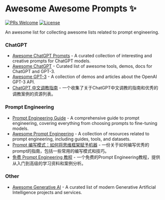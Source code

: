 # Awesome Awesome Prompts ✨
[![PRs Welcome][pr-image]][pr-url]
[![License][license-image]][license-url]

An awesome list for collecting awesome lists related to prompt engineering.

### ChatGPT
- [Awesome ChatGPT Prompts](https://github.com/f/awesome-chatgpt-prompts) - A curated collection of interesting and creative prompts for ChatGPT models.
- [Awesome ChatGPT](https://github.com/humanloop/awesome-chatgpt) - Curated list of awesome tools, demos, docs for ChatGPT and GPT-3.
- [Awesome GPT-3](https://github.com/elyase/awesome-gpt3) - A collection of demos and articles about the OpenAI GPT-3 API.
- [ChatGPT 中文调教指南](https://github.com/PlexPt/awesome-chatgpt-prompts-zh) - 一个收集了关于ChatGPT中文调教的指南和优秀的调教案例的资源列表。

### Prompt Engineering
- [Prompt Engineering Guide](https://github.com/dair-ai/Prompt-Engineering-Guide) - A comprehensive guide to prompt engineering, covering everything from choosing prompts to fine-tuning models.
- [Awesome Prompt Engineering](https://github.com/promptslab/Awesome-Prompt-Engineering) - A collection of resources related to prompt engineering, including guides, tools, and datasets.
- [Prompt 编写模式：如何将思维框架赋予机器](https://github.com/prompt-engineering/prompt-patterns) - 一份关于如何编写优秀的prompt的指南，包括一些常用的编写模式和技巧。
- [免费 Prompt Engineering 教程](https://github.com/thinkingjimmy/Learning-Prompt) - 一个免费的Prompt Engineering教程，提供从入门到高级的学习资料和案例分析。

### Other
- [Awesome Generative AI](https://github.com/steven2358/awesome-generative-ai) - A curated list of modern Generative Artificial Intelligence projects and services.

[pr-image]: https://img.shields.io/badge/PRs-welcome-brightgreen.svg
[license-image]: https://img.shields.io/github/license/DukeLuo/awesome-awesome-prompts

[pr-url]: https://github.com/DukeLuo/awesome-awesome-prompts/pulls
[license-url]: https://github.com/DukeLuo/awesome-awesome-prompts/blob/main/LICENSE